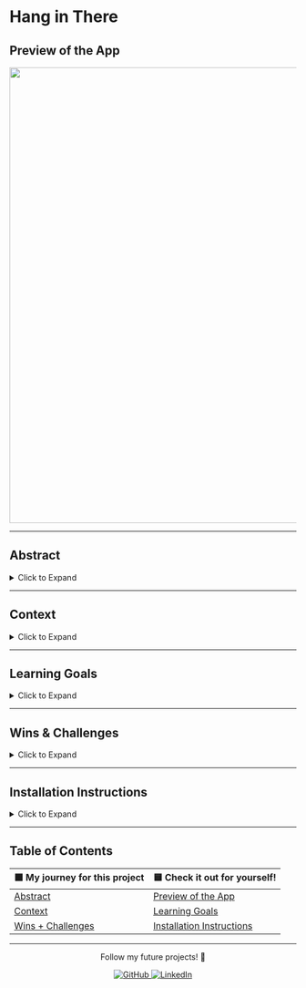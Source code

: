 # Hang in There


## Preview of the App 

<p align="center">
    <img src="https://media2.giphy.com/media/v1.Y2lkPTc5MGI3NjExZmJuOHFpZWZwdG44ZndhZ2NwMjFoNGQweGh6Zm94d2FyN3p4NGQ0ZiZlcD12MV9pbnRlcm5hbF9naWZfYnlfaWQmY3Q9Zw/anteazMpOvnfARJsP2/giphy.gif" width="800">
</p>

---

<a id="abstract"></a>
## Abstract  
<details>
  <summary>Click to Expand</summary>

| Description |
|------------|
| 🟨  **Looking for motivation or a reality check?** This is the project for you! |
| 🛠  **Simple navigation & customization** lets you create your own posters. |

</details>

---

<a id="context"></a>

## Context  
<details>
  <summary>Click to Expand</summary>

<div align="center">

  | ⬛ **Experience** | 🟨 **Insights** |
  |------------|------------|
  | 🟪 Worked on this project for a few hours each day | 🟪 Picking it back up was easier due to past experience |
  | 🟪 Previously completed this project | 🟪 Reinforced my understanding of JavaScript and DOM manipulation |
  | 🟪 Focused on refining my approach | 🟪 Improved debugging skills and efficiency in structuring the code |
  | 🟪 Used prior knowledge to accelerate progress | 🟪 Recognized patterns from past projects and applied them here |
  | 🟪 Excited to build on this further | 🟪 Looking forward to implementing more complex functionality |
</div>

</details>

---

<a id="learning-goals"></a>

## Learning Goals  
<details>
  <summary>Click to Expand</summary>

  <div align="center">

  | 🏁 Goal | 🏁 Focus Area |
  |------------|------------|
  |  Strengthen JavaScript fundamentals |  Work with functions, loops, and arrays effectively |
  |  Enhance DOM manipulation skills |  Learn how to dynamically update and modify elements on the page |
  |  Improve event handling |  Gain experience with event listeners and user interactions |
  |  Refine problem-solving abilities |  Debug and troubleshoot JavaScript errors more efficiently |
  |  Gain better understanding of Git workflow |  Practice commits, branching, and collaboration on GitHub |

  </div>

</details>

---

<a id="wins-challenges"></a>

## Wins & Challenges  
<details>
  <summary>Click to Expand</summary>

<div align="center">

  | 🏆 Wins | 🪨 Challenges |
  |------------|------------|
  | 🏆 Successfully refactored code for better readability | 🪨 Debugging issues with hidden elements not displaying correctly |
  | 🏆 Improved understanding of event listeners and DOM manipulation | 🪨 Ensuring proper state management when switching between poster views |
  | 🏆 Implemented dynamic poster creation with user input | 🪨 Managing CSS styles to make the posters look uniform across different screen sizes |
  | 🏆 Optimized saved posters functionality to prevent duplicates | 🪨 Handling unexpected user inputs that might break poster generation |
  | 🏆 Strengthened my ability to troubleshoot issues independently | 🪨 Balancing efficiency with keeping code easy to read and maintain |

</div>

</details>

---

<a id="installation-instructions"></a>
## Installation Instructions  
<details>
  <summary>Click to Expand</summary>

**Step 1:** Fork and clone the repository  
**Step 2:** Navigate to the project folder  
**Step 3:** Open `index.html` in a browser  
**Step 4:** Start customizing posters!  

Want to contribute? **Check out the issues tab on GitHub!**  
🔗 [GitHub Issues](https://github.com/shadeauchristensen/hang-in-there-repeat/issues)

</details>

---

## Table of Contents  
<div align="center">

| ⬛ **My journey for this project** | 🟨 **Check it out for yourself!** |
|------------|------------|
| [Abstract](#abstract) | [Preview of the App](#preview-of-the-app) |
| [Context](#context) | [Learning Goals](#learning-goals) |
| [Wins + Challenges](#wins--challenges) | [Installation Instructions](#installation-instructions) |

</div>

---

<p align="center">
  Follow my future projects! 🚀  


<p align="center">
  
  <a href="https://github.com/shadeauchristensen">
    <img src="https://img.shields.io/badge/GitHub-000?style=for-the-badge&logo=github&logoColor=white" alt="GitHub">
  </a>

  <a href="https://www.linkedin.com/in/shadeauchristensen">
    <img src="https://img.shields.io/badge/LinkedIn-0077B5?style=for-the-badge&logo=linkedin&logoColor=white" alt="LinkedIn">
  </a>
</p>
</p>

